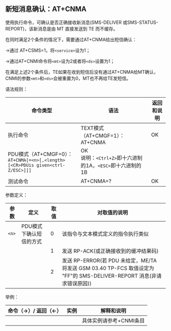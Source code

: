 ## 新短消息确认：AT+CNMA

使用执行命令，可确认是否正确接收新消息(SMS-DELIVER 或SMS-STATUS-REPORT)，该新消息是由 MT 直接发送到 TE 而不缓存。

在同时满足2个条件的情况下，需要通过AT+CNMA给出短信确认：

→通过 AT+CSMS=1，将`<service>`设为1；

→通过AT+CNMI命令将`<mt>`设为2或者将`<ds>`设置为1；

在满足上述2个条件后，TE如果在收到短信后没有通过AT+CNMA给MT确认，CNMI的参数`<mt>`和`<ds>`会被重置为0，MT也不再给TE发短信。

 

语法规则：

| 命令类型                                                     | 语法                                                        | 返回和说明 |
| ------------------------------------------------------------ | ----------------------------------------------------------- | ---------- |
| 执行命令                                                     | TEXT模式（AT+CMGF=1）：AT+CNMA                              | OK         |
| PDU模式（AT+CMGF=0）：<br>`AT+CNMA[=<n>[,<length>[<CR>PDUis given<ctrl-Z/ESC>]]]` | OK<br>说明：`<Ctrl+Z>`即十六进制的1A，`<ESC>`即十六进制的1B |            |
| 测试命令                                                     | AT+CNMA=?                                                   | OK         |

 

参数定义：

| 参数  | 定义                    | 取值 | 对取值的说明                                                 |
| ----- | ----------------------- | ---- | ------------------------------------------------------------ |
| `<n>` | PDU模式下确认短信的方式 | 0    | 该指令与文本模式定义的指令执行类似                           |
|       |                         | 1    | 发送 RP-ACK(或正确接收到的缓冲结果码)                        |
|       |                         | 2    | 发送 RP-ERROR(若 PDU 未给定，ME/TA 将发送 GSM 03.40 TP-FCS 取值设定为 "FF"的 SMS-DELIVER-REPORT 消息(非请求错误原因)) |

 

举例：

| 命令（→）/  返回（←） | 实例 | 解释和说明              |
| --------------------- | ---- | ----------------------- |
|                       |      | 具体实例请参考+CNMI条目 |
